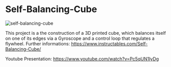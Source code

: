 # Self-Balancing-Cube

![self-balancing-cube](https://github.com/StefanRandomnumbers/Self-Balancing-Cube/blob/main/Plakat/self-balancing-cube.gif)

This project is a the construction of a 3D printed cube, which balances itself on one of its edges via a Gyroscope and a control loop that regulates a flywheel.
Further informations: https://www.instructables.com/Self-Balancing-Cube/

Youtube Presentation: https://www.youtube.com/watch?v=Pc5qUN1IyDg
